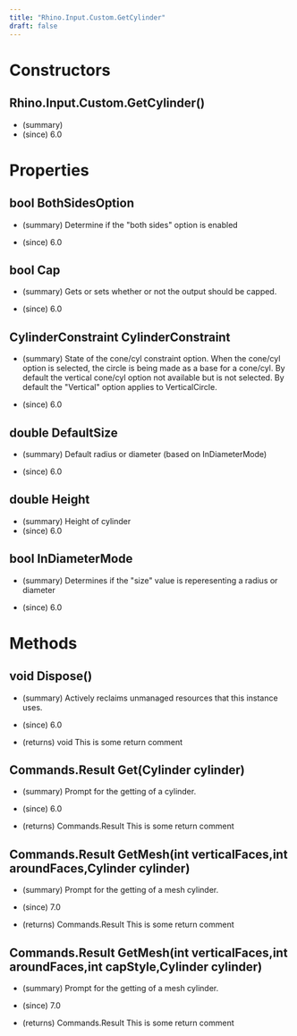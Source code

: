 ```yaml
---
title: "Rhino.Input.Custom.GetCylinder"
draft: false
---
```


# Constructors
## Rhino.Input.Custom.GetCylinder()
- (summary) 
- (since) 6.0
# Properties
## bool BothSidesOption
- (summary) 
     Determine if the "both sides" option is enabled
     
- (since) 6.0
## bool Cap
- (summary) 
     Gets or sets whether or not the output should be capped.
     
- (since) 6.0
## CylinderConstraint CylinderConstraint
- (summary) 
     State of the cone/cyl constraint option. When the cone/cyl option is
     selected, the circle is being made as a base for a cone/cyl.
     By default the vertical cone/cyl option not available but is not
     selected.  By default the "Vertical" option applies to VerticalCircle.
     
- (since) 6.0
## double DefaultSize
- (summary) 
     Default radius or diameter (based on InDiameterMode)
     
- (since) 6.0
## double Height
- (summary)  Height of cylinder 
- (since) 6.0
## bool InDiameterMode
- (summary) 
     Determines if the "size" value is reperesenting a radius or diameter
     
- (since) 6.0
# Methods
## void Dispose()
- (summary) 
     Actively reclaims unmanaged resources that this instance uses.
     
- (since) 6.0
- (returns) void This is some return comment
## Commands.Result Get(Cylinder cylinder)
- (summary) 
     Prompt for the getting of a cylinder.
     
- (since) 6.0
- (returns) Commands.Result This is some return comment
## Commands.Result GetMesh(int verticalFaces,int aroundFaces,Cylinder cylinder)
- (summary) 
     Prompt for the getting of a mesh cylinder.
     
- (since) 7.0
- (returns) Commands.Result This is some return comment
## Commands.Result GetMesh(int verticalFaces,int aroundFaces,int capStyle,Cylinder cylinder)
- (summary) 
     Prompt for the getting of a mesh cylinder.
     
- (since) 7.0
- (returns) Commands.Result This is some return comment
